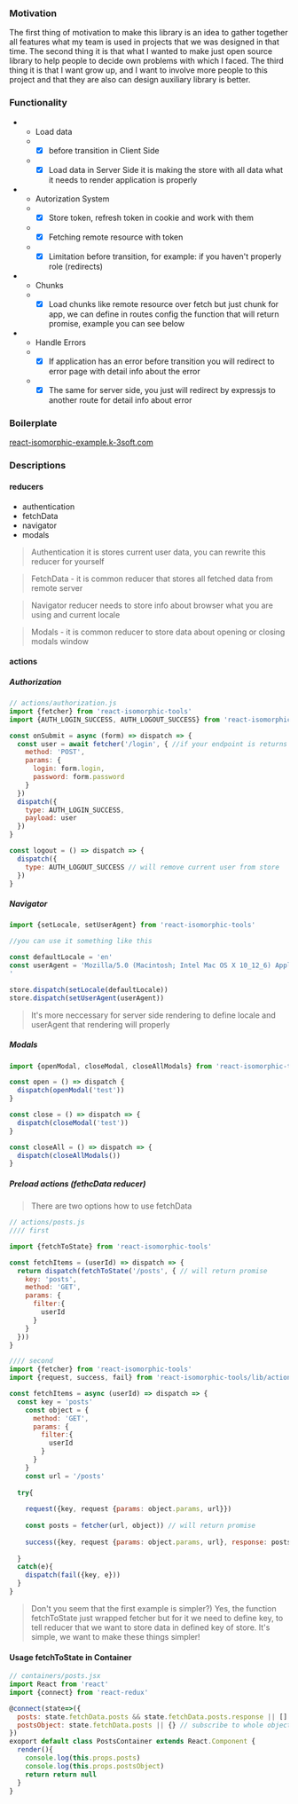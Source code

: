 ### Motivation ###
The first thing of motivation to make this library is an idea to gather together all
features what my team is used in projects that we was designed in that time. 
The second thing it is that what I wanted to make just open source library 
to help people to decide own problems with which I faced. The third thing 
it is that I want grow up, and I want to involve more people to this project 
and that they are also can design auxiliary library is better.

### Functionality ###

* - Load data 
  * - [x] before transition in Client Side
  * - [x] Load data in Server Side it is making the store with all data what it needs to render application is properly
* - Autorization System
  * - [x] Store token, refresh token in cookie and work with them
  * - [x] Fetching remote resource with token
  * - [x] Limitation before transition, for example: if you haven't properly role (redirects)
* - Chunks
  * - [x] Load chunks like remote resource over fetch but just chunk for app, we can define in routes config 
  the function that will return promise, example you can see below
  
* - Handle Errors
  * - [x] If application has an error before transition you will redirect to error page with detail info about the error
  * - [x] The same for server side, you just will redirect by expressjs to another route for detail info about error

### Boilerplate ###

[react-isomorphic-example.k-3soft.com](http://react-isomorphic-example.k-3soft.com)

### Descriptions

#### reducers

- authentication
- fetchData
- navigator
- modals

> Authentication it is stores current user data, you can rewrite this reducer for yourself

> FetchData - it is common reducer that stores all fetched data from remote server

> Navigator reducer needs to store info about browser what you are using and current locale

> Modals - it is common reducer to store data about opening or closing modals window

#### actions

##### Authorization


```js
// actions/authorization.js
import {fetcher} from 'react-isomorphic-tools'
import {AUTH_LOGIN_SUCCESS, AUTH_LOGOUT_SUCCESS} from 'react-isomorphic-tools/lib/constants'

const onSubmit = async (form) => dispatch => {
  const user = await fetcher('/login', { //if your endpoint is returns object of current user we can catch it and put to store
    method: 'POST',
    params: {
      login: form.login,
      password: form.password
    }
  })
  dispatch({
    type: AUTH_LOGIN_SUCCESS,
    payload: user
  })
}

const logout = () => dispatch => {
  dispatch({
    type: AUTH_LOGOUT_SUCCESS // will remove current user from store
  })
}
```

##### Navigator

```js
import {setLocale, setUserAgent} from 'react-isomorphic-tools'

//you can use it something like this

const defaultLocale = 'en'
const userAgent = 'Mozilla/5.0 (Macintosh; Intel Mac OS X 10_12_6) AppleWebKit/537.36 (KHTML, like Gecko) Chrome/60.0.3112.101 Safari/537.36
'

store.dispatch(setLocale(defaultLocale))
store.dispatch(setUserAgent(userAgent))
```

> It's more neccessary for server side rendering to define locale and userAgent that rendering will properly

##### Modals

```js
import {openModal, closeModal, closeAllModals} from 'react-isomorphic-tools'

const open = () => dispatch {
  dispatch(openModal('test'))
}

const close = () => dispatch => {
  dispatch(closeModal('test'))
}

const closeAll = () => dispatch => {
  dispatch(closeAllModals())
}
```

##### Preload actions (fethcData reducer)

> There are two options how to use fetchData

```js
// actions/posts.js
//// first

import {fetchToState} from 'react-isomorphic-tools'

const fetchItems = (userId) => dispatch => {
  return dispatch(fetchToState('/posts', { // will return promise
    key: 'posts',
    method: 'GET',
    params: {
      filter:{
        userId
      }
    }
  }))
}

//// second
import {fetcher} from 'react-isomorphic-tools'
import {request, success, fail} from 'react-isomorphic-tools/lib/actions/fetchToState'

const fetchItems = async (userId) => dispatch => {
  const key = 'posts'
    const object = { 
      method: 'GET',
      params: {
        filter:{
          userId
        }
      }
    }
    const url = '/posts'
    
  try{
    
    request({key, request {params: object.params, url}})
    
    const posts = fetcher(url, object)) // will return promise
    
    success({key, request {params: object.params, url}, response: posts})
    
  }
  catch(e){
    dispatch(fail({key, e}))
  }
}
```

> Don't you seem that the first example is simpler?) Yes, the function fetchToState just wrapped fetcher 
> but for it we need to define key, to tell reducer that we want to store data in defined key of store.
> It's simple, we want to make these things simpler!


#### Usage fetchToState in Container

```js
// containers/posts.jsx
import React from 'react'
import {connect} from 'react-redux'

@connect(state=>({
  posts: state.fetchData.posts && state.fetchData.posts.response || [] // you can subscribe to only response or...
  postsObject: state.fetchData.posts || {} // subscribe to whole object, it includes response and request object
})
exoport default class PostsContainer extends React.Component {
  render(){
    console.log(this.props.posts)
    console.log(this.props.postsObject)
    return return null
  }
}
```

